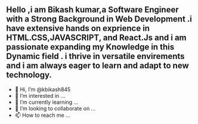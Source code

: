 
Hello ,i am Bikash kumar,a Software Engineer with a Strong Background in Web Development .i have extensive hands on exprience in HTML.CSS,JAVASCRIPT, and React.Js and i am passionate expanding my Knowledge in this Dynamic field . i thrive in versatile envirements and i am always eager to learn and adapt to new technology.
----------------------------------------------------------------------------
- 👋 Hi, I’m @kbikash845
- 👀 I’m interested in ...
- 🌱 I’m currently learning ...
- 💞️ I’m looking to collaborate on ...
- 📫 How to reach me ...

<!---
kbikash845/kbikash845 is a ✨ special ✨ repository because its `README.md` (this file) appears on your GitHub profile.
You can click the Preview link to take a look at your changes.
--->
